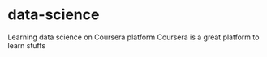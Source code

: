 # data-science
Learning data science on Coursera platform
Coursera is a great platform to learn stuffs
